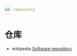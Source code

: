 ```yaml
---
id: repository
---
```


# 仓库

- wikipedia [Software repository](https://en.wikipedia.org/wiki/Software_repository)
